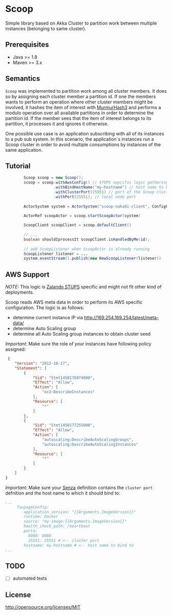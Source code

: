 # Scoop
Simple library based on Akka Cluster to partition work between multiple instances (belonging to same cluster).

## Prerequisites
- Java >= 1.8
- Maven >= 3.x

## Semantics
`Scoop` was implemented to partition work among all cluster members. It does so by assigning each cluster member a partition id. If one the members wants to perform an operation where other cluster members might be involved, it hashes the item of interest with [MurmurHash3](https://en.wikipedia.org/wiki/MurmurHash) and performs a modulo operation over all available partitions in order to determine the partition id. If the member sees that the item of interest belongs to its partition, it processes it and ignores it otherwise.

One possible use case is an application subscribing with all of its instances to a pub sub system. In this scenario, the application`s instances run a Scoop cluster in order to avoid multiple consumptions by instances of the same application.

## Tutorial
```java
        Scoop scoop = new Scoop();
        scoop = scoop.withAwsConfig() // STUPS sepcific logic gathering seed nodes, current IP etc. for Scoop setup
                     .withBindHostName("my-hostname") // host name to bind to (this is usually the docker host name (see '-h'))
                     .withClusterPort(25551) // port of the Scoop cluster -> all cluster nodes must be accessible via this port
                     .withPort(25551); // local node port
                     
        ActorSystem system = ActorSystem("scoop-nakadi-client", ConfigFactory.defaultApplication()
                                                                              .withFallback(scoop.buildConfiguration()))
        ActorRef scoopActor = scoop.startScoopActor(system)

        ScoopClient scoopClient = scoop.defaultClient()
        
        // ...
        boolean shouldIprocessIt scoopClient.isHandledByMe(id);
        
        // add ScoopListener when ScoopActor is already running
        ScoopListener listener = ...
        system.eventStream().publish(new NewScoopListener(listener))
```

## AWS Support 
*NOTE:* This logic is [Zalando STUPS](https://github.com/zalando-stups) specific and might not fit other kind of deployments.

Scoop reads AWS meta data in order to perform its AWS specific configuration. The logic is as follows:
- determine current instance IP via http://169.254.169.254/latest/meta-data/
- determine Auto Scaling group
- determine all Auto Scaling group instances to obtain cluster seed

*Important:* Make sure the role of your instances have following policy assigned:
```json
 {
    "Version": "2012-10-17",
    "Statement": [
        {
            "Sid": "Stmt1450176974000",
            "Effect": "Allow",
            "Action": [
                "ec2:DescribeInstances"
            ],
            "Resource": [
                "*"
            ]
        },
        {
            "Sid": "Stmt1450177255000",
            "Effect": "Allow",
            "Action": [
                "autoscaling:DescribeAutoScalingGroups",
                "autoscaling:DescribeAutoScalingInstances"
            ],
            "Resource": [
                "*"
            ]
        }
    ]
}
```

*Important:*  Make sure your [Senza](http://stups.readthedocs.org/en/latest/components/senza.html) definition
contains the `cluster port` defnition and the host name to which it should bind to:
```yaml
...
     TaupageConfig:
        application_version: "{{Arguments.ImageVersion}}"
        runtime: Docker
        source: "my-image:{{Arguments.ImageVersion}}"
        health_check_path: /heartbeat
        ports:
          8080: 8080
          25551: 25551 # <-- cluster port
        hostname: my-hostname # <-- host name to bind to
...
```


## TODO
- [ ] automated tests

## License
http://opensource.org/licenses/MIT

